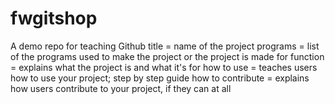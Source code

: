 # fwgitshop
A demo repo for teaching Github
title = name of the project
programs = list of the programs used to make the project or the project is made for 
function = explains what the project is and what it's for 
how to use = teaches users how to use your project; step by step guide 
how to contribute = explains how users contribute to your project, if they can at all 

